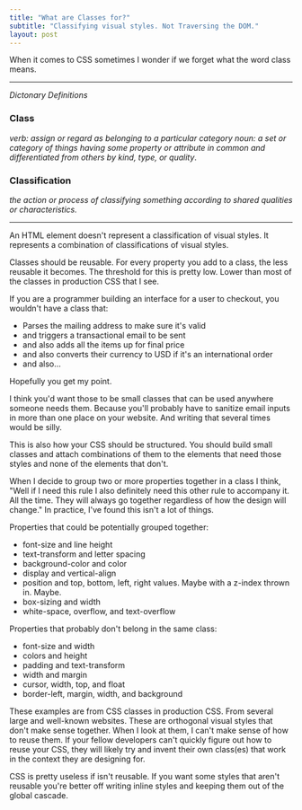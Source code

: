```yaml
---
title: "What are Classes for?"
subtitle: "Classifying visual styles. Not Traversing the DOM."
layout: post
---
```


When it comes to CSS sometimes I wonder if we forget what the word class means.

--------------------------

*Dictonary Definitions*

### Class
*verb: assign or regard as belonging to a particular category*
*noun: a set or category of things having some property or attribute in common and differentiated from others by kind, type, or quality*.

### Classification
*the action or process of classifying something according to shared qualities or characteristics.*

--------------------------

An HTML element doesn't represent a classification of visual styles. It represents a combination of classifications of visual styles.

Classes should be reusable. For every property you add to a class, the less reusable it becomes.
The threshold for this is pretty low. Lower than most of the classes in production CSS that I see.

If you are a programmer building an interface for a user to checkout, you wouldn't have a class that:

* Parses the mailing address to make sure it's valid
* and triggers a transactional email to be sent
* and also adds all the items up for final price
* and also converts their currency to USD if it's an international order
* and also...

Hopefully you get my point.

I think you'd want those to be small classes that can be used anywhere someone needs them. Because you'll probably have to sanitize email inputs in more than one place on your website. And writing that several times would be silly.

This is also how your CSS should be structured. You should build small classes and attach combinations of them to the elements that need those styles and none of the elements that don't.

When I decide to group two or more properties together in a class I think, "Well if I need this rule I also definitely need this other rule to accompany it. All the time. They will always go together regardless of how the design will change." In practice, I've found this isn't a lot of things.

Properties that could be potentially grouped together:

* font-size and line height
* text-transform and letter spacing
* background-color and color
* display and vertical-align
* position and top, bottom, left, right values. Maybe with a z-index thrown in. Maybe.
* box-sizing and width
* white-space, overflow, and text-overflow

Properties that probably don't belong in the same class:

* font-size and width
* colors and height
* padding and text-transform
* width and margin
* cursor, width, top, and float
* border-left, margin, width, and background

These examples are from CSS classes in production CSS. From several large and well-known websites. These are orthogonal visual styles that don't make sense together. When I look at them, I can't make sense of how to reuse them. If your fellow developers can't quickly figure out how to reuse your CSS, they will likely try and invent their own class(es) that work in the context they are designing for.

CSS is pretty useless if isn't reusable. If you want some styles that aren't reusable you're better off writing inline styles and keeping them out of the global cascade.
